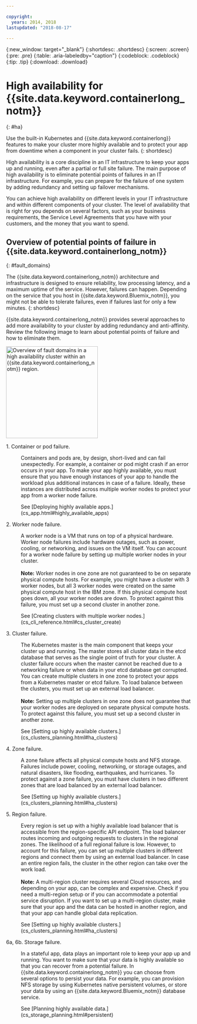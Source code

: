 ```yaml
---

copyright:
  years: 2014, 2018
lastupdated: "2018-08-17"

---
```


{:new_window: target="_blank"}
{:shortdesc: .shortdesc}
{:screen: .screen}
{:pre: .pre}
{:table: .aria-labeledby="caption"}
{:codeblock: .codeblock}
{:tip: .tip}
{:download: .download}




# High availability for {{site.data.keyword.containerlong_notm}}
{: #ha}

Use the built-in Kubernetes and {{site.data.keyword.containerlong}} features to make your cluster more highly available and to protect your app from downtime when a component in your cluster fails.
{: shortdesc}

High availability is a core discipline in an IT infrastructure to keep your apps up and running, even after a partial or full site failure. The main purpose of high availability is to eliminate potential points of failures in an IT infrastructure. For example, you can prepare for the failure of one system by adding redundancy and setting up failover mechanisms.

You can achieve high availability on different levels in your IT infrastructure and within different components of your cluster. The level of availability that is right for you depends on several factors, such as your business requirements, the Service Level Agreements that you have with your customers, and the money that you want to spend.

## Overview of potential points of failure in {{site.data.keyword.containerlong_notm}}
{: #fault_domains} 

The {{site.data.keyword.containerlong_notm}} architecture and infrastructure is designed to ensure reliability, low processing latency, and a maximum uptime of the service. However, failures can happen. Depending on the service that you host in {{site.data.keyword.Bluemix_notm}}, you might not be able to tolerate failures, even if failures last for only a few minutes.
{: shortdesc}

{{site.data.keyword.containerlong_notm}} provides several approaches to add more availability to your cluster by adding redundancy and anti-affinity. Review the following image to learn about potential points of failure and how to eliminate them.

<img src="images/cs_failure_ov.png" alt="Overview of fault domains in a high availability cluster within an {{site.data.keyword.containerlong_notm}} region." width="250" style="width:250px; border-style: none"/>

<dl>
<dt> 1. Container or pod failure.</dt>
  <dd><p>Containers and pods are, by design, short-lived and can fail unexpectedly. For example, a container or pod might crash if an error occurs in your app. To make your app highly available, you must ensure that you have enough instances of your app to handle the workload plus additional instances in case of a failure. Ideally, these instances are distributed across multiple worker nodes to protect your app from a worker node failure.</p>
  <p>See [Deploying highly available apps.](cs_app.html#highly_available_apps)</p></dd>
<dt> 2. Worker node failure.</dt>
  <dd><p>A worker node is a VM that runs on top of a physical hardware. Worker node failures include hardware outages, such as power, cooling, or networking, and issues on the VM itself. You can account for a worker node failure by setting up multiple worker nodes in your cluster. <br/><br/><strong>Note:</strong> Worker nodes in one zone are not guaranteed to be on separate physical compute hosts. For example, you might have a cluster with 3 worker nodes, but all 3 worker nodes were created on the same physical compute host in the IBM zone. If this physical compute host goes down, all your worker nodes are down. To protect against this failure, you must set up a second cluster in another zone.</p>
  <p>See [Creating clusters with multiple worker nodes.](cs_cli_reference.html#cs_cluster_create)</p></dd>
<dt> 3. Cluster failure.</dt>
  <dd><p>The Kubernetes master is the main component that keeps your cluster up and running. The master stores all cluster data in the etcd database that serves as the single point of truth for your cluster. A cluster failure occurs when the master cannot be reached due to a networking failure or when data in your etcd database get corrupted. You can create multiple clusters in one zone to protect your apps from a Kubernetes master or etcd failure. To load balance between the clusters, you must set up an external load balancer. <br/><br/><strong>Note:</strong> Setting up multiple clusters in one zone does not guarantee that your worker nodes are deployed on separate physical compute hosts. To protect against this failure, you must set up a second cluster in another zone.</p>
  <p>See [Setting up highly available clusters.](cs_clusters_planning.html#ha_clusters)</p></dd>
<dt> 4. Zone failure.</dt>
  <dd><p>A zone failure affects all physical compute hosts and NFS storage. Failures include power, cooling, networking, or storage outages, and natural disasters, like flooding, earthquakes, and hurricanes. To protect against a zone failure, you must have clusters in two different zones that are load balanced by an external load balancer.</p>
  <p>See [Setting up highly available clusters.](cs_clusters_planning.html#ha_clusters)</p></dd>    
<dt> 5. Region failure.</dt>
  <dd><p>Every region is set up with a highly available load balancer that is accessible from the region-specific API endpoint. The load balancer routes incoming and outgoing requests to clusters in the regional zones. The likelihood of a full regional failure is low. However, to account for this failure, you can set up multiple clusters in different regions and connect them by using an external load balancer. In case an entire region fails, the cluster in the other region can take over the work load. <br/><br/><strong>Note:</strong> A multi-region cluster requires several Cloud resources, and depending on your app, can be complex and expensive. Check if you need a multi-region setup or if you can accommodate a potential service disruption. If you want to set up a multi-region cluster, make sure that your app and the data can be hosted in another region, and that your app can handle global data replication.</p>
  <p>See [Setting up highly available clusters.](cs_clusters_planning.html#ha_clusters)</p></dd>   
<dt> 6a, 6b. Storage failure.</dt>
  <dd><p>In a stateful app, data plays an important role to keep your app up and running. You want to make sure that your data is highly available so that you can recover from a potential failure. In {{site.data.keyword.containerlong_notm}} you can choose from several options to persist your data. For example, you can provision NFS storage by using Kubernetes native persistent volumes, or store your data by using an {{site.data.keyword.Bluemix_notm}} database service.</p>
  <p>See [Planning highly available data.](cs_storage_planning.html#persistent)</p></dd> 
</dl>
